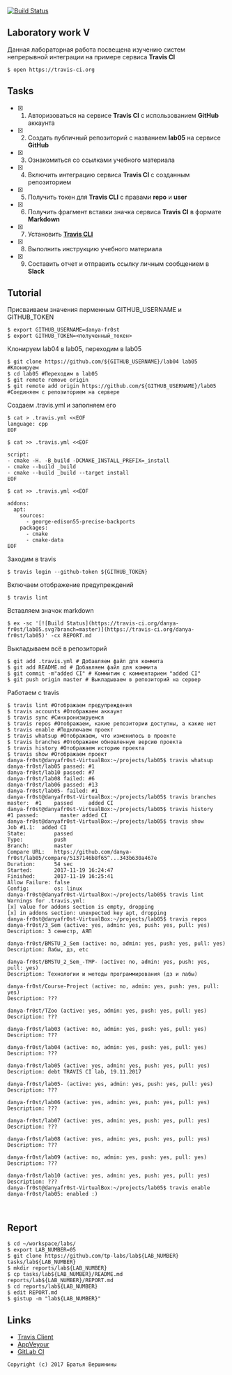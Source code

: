 [![Build Status](https://travis-ci.org/YAKOVLENKO/lab05.svg?branch=master)](https://travis-ci.org/YAKOVLENKO/lab05)
## Laboratory work V

Данная лабораторная работа посвещена изучению систем непрерывной интеграции на примере сервиса **Travis CI**

```ShellSession
$ open https://travis-ci.org
```

## Tasks

- [X] 1. Авторизоваться на сервисе **Travis CI** с использованием **GitHub** аккаунта
- [X] 2. Создать публичный репозиторий с названием **lab05** на сервисе **GitHub**
- [X] 3. Ознакомиться со ссылками учебного материала
- [X] 4. Включить интеграцию сервиса **Travis CI** с созданным репозиторием
- [X] 5. Получить токен для **Travis CLI** с правами **repo** и **user**
- [X] 6. Получить фрагмент вставки значка сервиса **Travis CI** в формате **Markdown**
- [X] 7. Установить [**Travis CLI**](https://github.com/travis-ci/travis.rb#installation)
- [X] 8. Выполнить инструкцию учебного материала
- [X] 9. Составить отчет и отправить ссылку личным сообщением в **Slack**

## Tutorial
Присваиваем значения перменным GITHUB_USERNAME и GITHUB_TOKEN
```ShellSession
$ export GITHUB_USERNAME=danya-fr0st
$ export GITHUB_TOKEN=<полученный_токен>
```
Клонируем lab04 в lab05, переходим в lab05
```ShellSession
$ git clone https://github.com/${GITHUB_USERNAME}/lab04 lab05 #Клонируем
$ cd lab05 #Переходим в lab05
$ git remote remove origin 
$ git remote add origin https://github.com/${GITHUB_USERNAME}/lab05 #Соединяем с репозиторием на сервере
```
Создаем .travis.yml и заполняем его
```ShellSession
$ cat > .travis.yml <<EOF
language: cpp
EOF
```

```ShellSession
$ cat >> .travis.yml <<EOF

script:
- cmake -H. -B_build -DCMAKE_INSTALL_PREFIX=_install
- cmake --build _build
- cmake --build _build --target install
EOF
```

```ShellSession
$ cat >> .travis.yml <<EOF

addons:
  apt:
    sources:
      - george-edison55-precise-backports
    packages:
      - cmake
      - cmake-data
EOF
```
Заходим в travis
```ShellSession
$ travis login --github-token ${GITHUB_TOKEN}
```
Включаем отображение предупреждений
```ShellSession
$ travis lint
```
Вставляем значок markdown
```ShellSession
$ ex -sc '[![Build Status](https://travis-ci.org/danya-fr0st/lab05.svg?branch=master)](https://travis-ci.org/danya-fr0st/lab05)' -cx REPORT.md
```
Выкладываем всё в репозиторий  
```ShellSession
$ git add .travis.yml # Добавляем файл для коммита
$ git add README.md # Добавляем файл для коммита
$ git commit -m"added CI" # Коммитим с комментарием "added CI"
$ git push origin master # Выкладываем в репозиторий на сервер
```
Работаем с travis
```ShellSession
$ travis lint #Отображаем предупреждения
$ travis accounts #Отображаем аккаунт
$ travis sync #Синхронизируемся
$ travis repos #Отображаем, какие репозитории доступны, а какие нет
$ travis enable #Подключаем проект
$ travis whatsup #Отображаем, что изменилось в проекте
$ travis branches #Отображаем обновленную версию проекта
$ travis history #Отображаем историю проекта
$ travis show #Отображаем проект
danya-fr0st@danyafr0st-VirtualBox:~/projects/lab05$ travis whatsup
danya-fr0st/lab05 passed: #1
danya-fr0st/lab10 passed: #7
danya-fr0st/lab08 failed: #6
danya-fr0st/lab06 passed: #13
danya-fr0st/lab05- failed: #1
danya-fr0st@danyafr0st-VirtualBox:~/projects/lab05$ travis branches
master:  #1    passed     added CI
danya-fr0st@danyafr0st-VirtualBox:~/projects/lab05$ travis history
#1 passed:       master added CI
danya-fr0st@danyafr0st-VirtualBox:~/projects/lab05$ travis show
Job #1.1:  added CI
State:         passed
Type:          push
Branch:        master
Compare URL:   https://github.com/danya-fr0st/lab05/compare/5137146b8f65^...343b630a467e
Duration:      54 sec
Started:       2017-11-19 16:24:47
Finished:      2017-11-19 16:25:41
Allow Failure: false
Config:        os: linux
danya-fr0st@danyafr0st-VirtualBox:~/projects/lab05$ travis lint
Warnings for .travis.yml:
[x] value for addons section is empty, dropping
[x] in addons section: unexpected key apt, dropping
danya-fr0st@danyafr0st-VirtualBox:~/projects/lab05$ travis repos
danya-fr0st/3_Sem (active: yes, admin: yes, push: yes, pull: yes)
Description: 3 семестр, АЯП

danya-fr0st/BMSTU_2_Sem (active: no, admin: yes, push: yes, pull: yes)
Description: Лабы, дз, etc

danya-fr0st/BMSTU_2_Sem_-TMP- (active: no, admin: yes, push: yes, pull: yes)
Description: Технологии и методы программирования (дз и лабы)

danya-fr0st/Course-Project (active: no, admin: yes, push: yes, pull: yes)
Description: ???

danya-fr0st/TZoo (active: yes, admin: yes, push: yes, pull: yes)
Description: ???

danya-fr0st/lab03 (active: no, admin: yes, push: yes, pull: yes)
Description: ???

danya-fr0st/lab04 (active: no, admin: yes, push: yes, pull: yes)
Description: ???

danya-fr0st/lab05 (active: yes, admin: yes, push: yes, pull: yes)
Description: debt TRAVIS CI lab, 19.11.2017

danya-fr0st/lab05- (active: yes, admin: yes, push: yes, pull: yes)
Description: ???

danya-fr0st/lab06 (active: yes, admin: yes, push: yes, pull: yes)
Description: ???

danya-fr0st/lab07 (active: yes, admin: yes, push: yes, pull: yes)
Description: ???

danya-fr0st/lab08 (active: yes, admin: yes, push: yes, pull: yes)
Description: ???

danya-fr0st/lab09 (active: no, admin: yes, push: yes, pull: yes)
Description: ???

danya-fr0st/lab10 (active: yes, admin: yes, push: yes, pull: yes)
Description: ???
danya-fr0st@danyafr0st-VirtualBox:~/projects/lab05$ travis enable
danya-fr0st/lab05: enabled :)



```

## Report

```ShellSession
$ cd ~/workspace/labs/
$ export LAB_NUMBER=05
$ git clone https://github.com/tp-labs/lab${LAB_NUMBER} tasks/lab${LAB_NUMBER}
$ mkdir reports/lab${LAB_NUMBER}
$ cp tasks/lab${LAB_NUMBER}/README.md reports/lab${LAB_NUMBER}/REPORT.md
$ cd reports/lab${LAB_NUMBER}
$ edit REPORT.md
$ gistup -m "lab${LAB_NUMBER}"
```

## Links

- [Travis Client](https://github.com/travis-ci/travis.rb)
- [AppVeyour](https://www.appveyor.com/)
- [GitLab CI](https://about.gitlab.com/gitlab-ci/)

```
Copyright (c) 2017 Братья Вершинины
```
